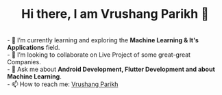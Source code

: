 <!-- ### Hi there 👋 -->

<!--
**vrup0408/Vrup0408** is a ✨ _special_ ✨ repository because its `README.md` (this file) appears on your GitHub profile.

Here are some ideas to get you started:

- 🔭 I’m currently working on ...
- 🌱 I’m currently learning ...
- 👯 I’m looking to collaborate on ...
- 🤔 I’m looking for help with ...
- 💬 Ask me about ...
- 📫 How to reach me: ...
- 😄 Pronouns: ...
- ⚡ Fun fact: ...
-->





<h1 align="center">Hi there, I am Vrushang Parikh 👋</h1>
<br>- 🌱 I’m currently learning and exploring the <strong>Machine Learning & It's Applications</strong> field.
<br>- 👯 I’m looking to collaborate on Live Project of some great-great Companies.
<br>- 💬 Ask me about <strong>Android Development, Flutter Development and about Machine Learning</strong>.
<br>- 📫 How to reach me: <a href="" target="_blank">Vrushang Parikh</a>
